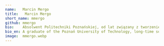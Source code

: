```yaml
---
name:   Marcin Mergo
title:   Marcin Mergo
short_name: mmergo
github: mmergo
bio:    Absolwent Politechniki Poznańskiej, od lat związany z tworzeniem oprogramowania dla sektora finansowego. W trakcie swojej kariery tworzył systemy dla największych banków w Polsce, zarówno z obszaru korporacyjnego, jak i detalicznego. Posiada doświadczenie w dostarczaniu rozwiązań dla branży energetycznej oraz sektora public. Wieloletni pracownik, Tech Lead, Architekt, oraz członek zespołu bezpieczeństwa firmy Consdata. Współorganizator oraz prelegent spotkań OWASPowych. Entuzjasta zdrowego rozsądku, aspirujący game developer.
bio_en: A graduate of the Poznań University of Technology, long-time software developer for the financial sector. During his career, he created systems for the largest banks in Poland, both in the corporate and retail areas. Experienced in providing solutions for the energy industry and the public sector. A longtime employee, Tech Lead, Architect, and member of the Consdata security team. Co-organizer and speaker at OWASP meetings. Common sense enthusiast, an aspiring game developer.
image:  mmergo.webp
---
```

